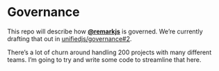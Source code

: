 # Governance

This repo will describe how [**@remarkjs**](https://github.com/remarkjs) is
governed.
We’re currently drafting that out in [unifiedjs/governance#2](https://github.com/unifiedjs/governance/issues/2).

There’s a lot of churn around handling 200 projects with many different teams.
I’m going to try and write some code to streamline that here.
